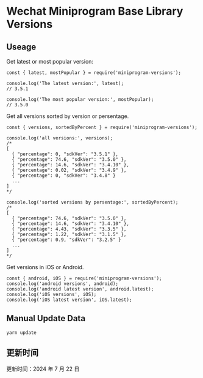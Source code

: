 
# Wechat Miniprogram Base Library Versions

## Useage

Get latest or most popular version:

```;
const { latest, mostPopular } = require('miniprogram-versions');

console.log('The latest version:', latest);
// 3.5.1

console.log('The most popular version:', mostPopular);
// 3.5.0

```

Get all versions sorted by version or persentage.

```
const { versions, sortedByPercent } = require('miniprogram-versions');

console.log('all versions:', versions);
/*
[
  { "percentage": 0, "sdkVer": "3.5.1" },
  { "percentage": 74.6, "sdkVer": "3.5.0" },
  { "percentage": 14.6, "sdkVer": "3.4.10" },
  { "percentage": 0.02, "sdkVer": "3.4.9" },
  { "percentage": 0, "sdkVer": "3.4.8" }
  ...
]
*/

console.log('sorted versions by persentage:', sortedByPercent);
/*
[
  { "percentage": 74.6, "sdkVer": "3.5.0" },
  { "percentage": 14.6, "sdkVer": "3.4.10" },
  { "percentage": 4.43, "sdkVer": "3.3.5" },
  { "percentage": 1.22, "sdkVer": "3.1.5" },
  { "percentage": 0.9, "sdkVer": "3.2.5" }
  ...
]
*/
```

Get versions in iOS or Android.

```
const { android, iOS } = require('miniprogram-versions');
console.log('android versions', android);
console.log('android latest version', android.latest);
console.log('iOS versions', iOS);
console.log('iOS latest version', iOS.latest);
```

## Manual Update Data

```
yarn update
```

## 更新时间

更新时间：2024 年 7 月 22 日
